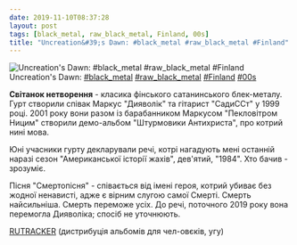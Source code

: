 ```yaml
---
date: 2019-11-10T08:37:28
layout: post
tags: [black_metal, raw_black_metal, Finland, 00s]
title: "Uncreation&#39;s Dawn: #black_metal #raw_black_metal #Finland"
---
```

![Uncreation&#39;s Dawn: #black_metal #raw_black_metal #Finland](/assets/photos/photo_802@10-11-2019_08-37-28.jpg)
Uncreation&#39;s Dawn: [#black_metal](/tags/#black_metal) [#raw_black_metal](/tags/#raw_black_metal) [#Finland](/tags/#Finland) [#00s](/tags/#00s)

**Світанок нетворення** - класика фінського сатанинського блек-металу. Гурт створили співак Маркус &quot;Дияволік&quot; та гітарист &quot;СадиССт&quot; у 1999 році. 2001 року вони разом із барабанником Маркусом &quot;Пекловітром Ницим&quot; створили демо-альбом &quot;Штурмовики Антихриста&quot;, про котрий нині мова.

Юні учасники гурту декларували речі, котрі нагадують мені останній наразі сезон &quot;Американської історії жахів&quot;, дев&#39;ятий, &quot;1984&quot;. Хто бачив - зрозуміє.

Пісня &quot;Смертопісня&quot; - співається від імені героя, котрий убиває без жодної ненависті, адже є вірним слугою самої Смерті. Смерть найсильніша. Смерть переможе усіх. До речі, поточного 2019 року вона перемогла Дияволіка; спосіб не уточнюють.

[RUTRACKER](https://rutracker.org/forum/viewtopic.php?t=3991206) (дистрибуція альбомів для чел-овєків, угу)